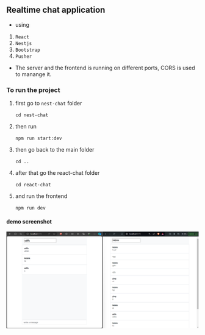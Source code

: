## Realtime chat application 
- using 
1. ```React```
1. ```Nestjs```
1. ```Bootstrap```
1. ```Pusher```

- The server and the frontend is running on different ports, CORS is used to manange it.

### To run the project
1. first go to ```nest-chat``` folder
    ```
    cd nest-chat
    ```
2. then run 
    ```
    npm run start:dev
    ```
3. then go back to the main folder
    ```
    cd ..
    ```
4. after that go the react-chat folder
    ```
    cd react-chat
    ```
5. and run the frontend
    ```
    npm run dev
    ```


#### demo screenshot
![Alt text](<Screenshot 2024-07-28 120139.png>)
